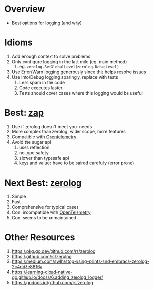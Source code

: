 # Overview
- Best options for logging (and why)


# Idioms
1. Add enough context to solve problems
1. Only configure logging in the last mile (eg. main method)
    1. eg. `zerolog.SetGlobalLevel(zerolog.DebugLevel)`
1. Use Error/Warn logging generously since this helps resolve issues
1. Use Info/Debug logging sparingly, replace with tests
    1. Less spam in the code
    1. Code executes faster
    1. Tests should cover cases where this logging would be useful


# Best: [zap](https://github.com/uber-go/zap)
1. Use if zerolog doesn't meet your needs
1. More complex than zerolog, wider scope, more features
1. Compatible with [Opentelemetry](TODO)
1. Avoid the sugar api
    1. uses reflection
    1. no type safety
    1. slower than typesafe api
    1. keys and values have to be paired carefully (error prone)


# Next Best: [zerolog](https://github.com/rs/zerolog)
1. Simple
1. Fast
1. Comprehensive for typical cases
1. Con: incompatible with [OpenTelemetry](https://opentelemetry.io/)
1. Con: seems to be unmaintained


# Other Resources
1. https://pkg.go.dev/github.com/rs/zerolog
1. https://github.com/rs/zerolog
1. https://medium.com/swlh/stop-using-prints-and-embrace-zerolog-2c4dd8e8816a
1. https://learning-cloud-native-go.github.io/docs/a6.adding_zerolog_logger/
1. https://godocs.io/github.com/rs/zerolog
